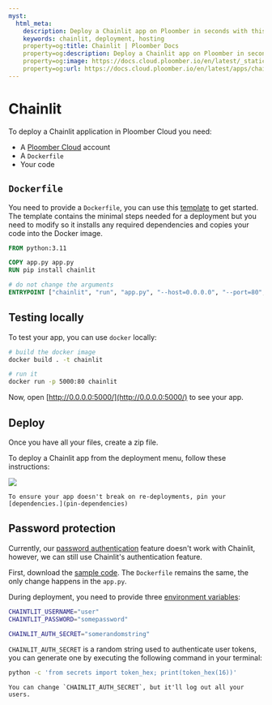 ```yaml
---
myst:
  html_meta:
    description: Deploy a Chainlit app on Ploomber in seconds with this guide.
    keywords: chainlit, deployment, hosting
    property=og:title: Chainlit | Ploomber Docs
    property=og:description: Deploy a Chainlit app on Ploomber in seconds with this guide.
    property=og:image: https://docs.cloud.ploomber.io/en/latest/_static/opengraph-images-chainlit.png
    property=og:url: https://docs.cloud.ploomber.io/en/latest/apps/chainlit.html
---
```



# Chainlit

To deploy a Chainlit application in Ploomber Cloud you need:

- A [Ploomber Cloud](https://platform.ploomber.io/register?utm_source=chainlit&utm_medium=documentation) account
- A `Dockerfile`
- Your code

## `Dockerfile`

You need to provide a `Dockerfile`, you can use this [template](https://github.com/ploomber/doc/blob/main/examples/chainlit/basic-app/Dockerfile) to get started. The template contains the minimal steps needed for a deployment but you need to modify so it installs any required dependencies and copies your code into the Docker image.

```Dockerfile
FROM python:3.11

COPY app.py app.py
RUN pip install chainlit

# do not change the arguments
ENTRYPOINT ["chainlit", "run", "app.py", "--host=0.0.0.0", "--port=80", "--headless"]
```

## Testing locally

To test your app, you can use `docker` locally:

```sh
# build the docker image
docker build . -t chainlit

# run it
docker run -p 5000:80 chainlit
```

Now, open [http://0.0.0.0:5000/](http://0.0.0.0:5000/) to see your app.


## Deploy

Once you have all your files, create a zip file.

To deploy a Chainlit app from the deployment menu, follow these instructions:

![](../static/docker.png)


```{tip}
To ensure your app doesn't break on re-deployments, pin your [dependencies.](pin-dependencies)
```

## Password protection

Currently, our [password authentication](../user-guide/password.md) feature doesn't work with Chainlit, however,
we can still use Chainlit's authentication feature.

First, download the [sample code](https://github.com/ploomber/doc/tree/main/examples/chainlit/chainlit-with-password).
The `Dockerfile` remains the same, the only change happens in the `app.py`.

During deployment, you need to provide three [environment variables](../user-guide/env-vars.md):

```sh
CHAINTLIT_USERNAME="user"
CHAINTLIT_PASSWORD="somepassword"

CHAINLIT_AUTH_SECRET="somerandomstring"
```

`CHAINLIT_AUTH_SECRET` is a random string used to authenticate user tokens, you can
generate one by executing the following command in your terminal:

```sh
python -c 'from secrets import token_hex; print(token_hex(16))'
```

```{note}
You can change `CHAINLIT_AUTH_SECRET`, but it'll log out all your users.
```